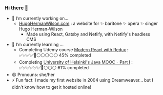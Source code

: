 ### Hi there 👋

- 🔭 I’m currently working on...
    -  [HugoHermanWilson.com](https://www.hugohermanwilson.com/) : a website for ✨ baritone ✨ opera ✨ singer Hugo Herman-Wilson
        - Made using React, Gatsby and Netlify, with Netlify's headless CMS
- 🌱 I’m currently learning ...
    -  Completing Udemy course [Modern React with Redux](https://www.udemy.com/course/react-redux/) : ✅✅✅✅🔷⚪⚪⚪⚪⚪ 45% completed
    -  Completing [University of Helsinki's Java MOOC - Part I](https://java-programming.mooc.fi/) : ✅✅✅✅✅✅🔷⚪⚪⚪ 61% completed
- 😄 Pronouns: she/her
- ⚡ Fun fact: I made my first website in 2004 using Dreamweaver... but I didn't know how to get it hosted online!
